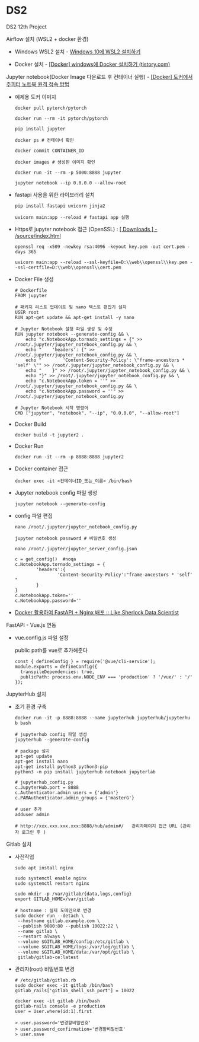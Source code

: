 # DS2

DS2 12th Project

Airflow 설치 (WSL2 + docker 환경)

- Windows WSL2 설치 - [Windows 10에 WSL2 설치하기](https://hkim-data.tistory.com/17)

- Docker 설치 - [[Docker] windows에 Docker 설치하기 (tistory.com)](https://hkim-data.tistory.com/16)

Jupyter notebook(Docker Image 다운로드 후 컨테이너 실행) - [[Docker] 도커에서 주피터 노트북 원격 접속 방법](https://yeko90.tistory.com/entry/how-to-run-jupyter-docker)

- 예제용 도커 이미지
  
  ```
  docker pull pytorch/pytorch
  
  docker run --rm -it pytorch/pytorch
  
  pip install jupyter
  
  docker ps # 컨테이너 확인 
  
  docker commit CONTAINER_ID
  
  docker images # 생성된 이미지 확인
  
  docker run -it --rm -p 5000:8888 jupyter
  
  jupyter notebook --ip 0.0.0.0 --allow-root
  ```

- fastapi 사용을 위한 라이브러리 설치
  
  ```
  pip install fastapi uvicorn jinja2
  
  uvicorn main:app --reload # fastapi app 실행
  ```

- Https로 jupyter notebook 접근 (OpenSSL) : [[ Downloads ] - /source/index.html](https://www.openssl.org/source/)
  
  ```
  openssl req -x509 -newkey rsa:4096 -keyout key.pem -out cert.pem -days 365
  
  uvicorn main:app --reload --ssl-keyfile=D:\\web\\openssl\\key.pem --ssl-certfile=D:\\web\\openssl\\cert.pem
  ```

- Docker File 생성
  
  ```
  # Dockerfile
  FROM jupyter
  
  # 패키지 리스트 업데이트 및 nano 텍스트 편집기 설치
  USER root
  RUN apt-get update && apt-get install -y nano
  
  # Jupyter Notebook 설정 파일 생성 및 수정
  RUN jupyter notebook --generate-config && \
      echo "c.NotebookApp.tornado_settings = {" >> /root/.jupyter/jupyter_notebook_config.py && \
      echo "    'headers': {" >> /root/.jupyter/jupyter_notebook_config.py && \
      echo "        'Content-Security-Policy': \"frame-ancestors * 'self' \"" >> /root/.jupyter/jupyter_notebook_config.py && \
      echo "    }" >> /root/.jupyter/jupyter_notebook_config.py && \
      echo "}" >> /root/.jupyter/jupyter_notebook_config.py && \
      echo "c.NotebookApp.token = ''" >> /root/.jupyter/jupyter_notebook_config.py && \
      echo "c.NotebookApp.password = ''" >> /root/.jupyter/jupyter_notebook_config.py
  
  # Jupyter Notebook 시작 명령어
  CMD ["jupyter", "notebook", "--ip", "0.0.0.0", "--allow-root"]
  ```

- Docker Build
  
  ```
  docker build -t jupyter2 .
  ```

- Docker Run
  
  ```
  docker run -it --rm -p 8888:8888 jupyter2
  ```

- Docker container 접근
  
  ```
  docker exec -it <컨테이너ID_또는_이름> /bin/bash
  ```

- Jupyter notebook config 파일 생성
  
  ```
  jupyter notebook --generate-config
  ```

- config 파일 편집
  
  ```
  nano /root/.jupyter/jupyter_notebook_config.py
  
  jupyter notebook password # 비밀번호 생성
  
  nano /root/.jupyter/jupyter_server_config.json
  
  c = get_config()  #noqa
  c.NotebookApp.tornado_settings = {
          'headers':{
                  'Content-Security-Policy':"frame-ancestors * 'self' "
          }
  }
  c.NotebookApp.token=''
  c.NotebookApp.password=''
  ```

- [Docker 활용하여 FastAPI + Nginx 배포 :: Like Sherlock Data Scientist](https://richdad-project.tistory.com/96)

FastAPI - Vue.js 연동

- vue.config.js 파일 설정 
  
  public path를 vue로 추가해준다
  
  ```
  const { defineConfig } = require('@vue/cli-service');
  module.exports = defineConfig({
    transpileDependencies: true,
    publicPath: process.env.NODE_ENV === 'production' ? '/vue/' : '/'
  });
  ```

JupyterHub 설치

- 초기 환경 구축
  
  ```
  docker run -it -p 8888:8888 --name jupyterhub jupyterhub/jupyterhu
  b bash
  
  # jupyterhub config 파일 생성
  jupyterhub --generate-config
  
  # package 설치
  apt-get update
  apt-get install nano
  apt-get install python3 python3-pip 
  python3 -m pip install jupyterhub notebook jupyterlab
  
  # jupyterhub_config.py 
  c.JupyterHub.port = 8888
  c.Authenticator.admin_users = {'admin'}
  c.PAMAuthenticator.admin_groups = {'masterG'}
  
  # user 추가
  adduser admin 
  
  # http://xxx.xxx.xxx.xxx:8888/hub/admin#/   관리자페이지 접근 URL (관리자 로그인 후 )
  ```

Gitlab 설치

- 사전작업
  
  ```
  sudo apt install nginx
  
  sudo systemctl enable nginx
  sudo systemctl restart nginx
  
  sudo mkdir -p /var/gitlab/{data,logs,config}
  export GITLAB_HOME=/var/gitlab
  
  # hostname : 실제 도메인으로 변경
  sudo docker run --detach \
   --hostname gitlab.example.com \
   --publish 9080:80 --publish 10022:22 \
   --name gitlab \
   --restart always \
   --volume $GITLAB_HOME/config:/etc/gitlab \
   --volume $GITLAB_HOME/logs:/var/log/gitlab \
   --volume $GITLAB_HOME/data:/var/opt/gitlab \
   gitlab/gitlab-ce:latest
  ```

- 관리자(root) 비밀번호 변경
  
  ```
  # /etc/gitlab/gitlab.rb
  sudo docker exec -it gitlab /bin/bash
  gitlab_rails['gitlab_shell_ssh_port'] = 10022
  
  docker exec -it gitlab /bin/bash
  gitlab-rails console -e production
  user = User.where(id:1).first
  
  > user.password='변경할비밀번호'
  > user.password_confirmation='변경할비밀번호' 
  > user.save
  ```



```

```
